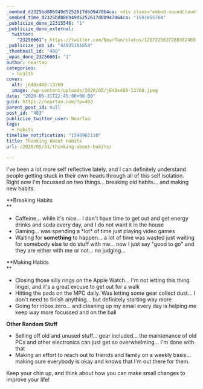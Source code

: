 ```yaml
---
_oembed_d2325bd886949d5252617db0947064ca: <div class="embed-soundcloud"><iframe title="BB 279 Call Me In The Morning R2 by NearTao" width="500" height="400" scrolling="no" frameborder="no" src="https://w.soundcloud.com/player/?visual=true&url=https%3A%2F%2Fapi.soundcloud.com%2Ftracks%2F831127498&show_artwork=true&maxwidth=500&maxheight=750&dnt=1"></iframe></div>
_oembed_time_d2325bd886949d5252617db0947064ca: "1591055764"
_publicize_done_22315546: "1"
_publicize_done_external:
  twitter:
    "23256661": https://twitter.com/NearTao/status/1267225637288382465
_publicize_job_id: "44925181854"
_thumbnail_id: "486"
_wpas_done_23256661: "1"
author: neartao
categories:
  - health
cover:
  alt: j640x480-13760
  image: /wp-content/uploads/2020/05/j640x480-13760.jpeg
date: "2020-05-31T22:45:06+00:00"
guid: https://neartao.com/?p=483
parent_post_id: null
post_id: "483"
publicize_twitter_user: NearTao
tags:
  - habits
timeline_notification: "1590965110"
title: Thinking About Habits
url: /2020/05/31/thinking-about-habits/

---
```

I've been a lot more self reflective lately, and I can definitely understand people getting stuck in their own heads through all of this self isolation. Right now I'm focussed on two things... breaking old habits... and making new habits.

**Breaking Habits  
**

- Caffeine... while it's nice... I don't have time to get out and get energy drinks and soda every day, and I do not want it in the house
- Gaming... was spending a \*lot\* of time just playing video games
- Waiting for **something** to happen... a lot of time was wasted just waiting for somebody else to do stuff with me... now I just say "good to go" and they are either with me or not... no judging...

**Making Habits  
**

- Closing those silly rings on the Apple Watch... I'm not letting this thing linger, and it's a great excuse to get out for a walk
- Hitting the pads on the MPC daily. Was letting some gear collect dust... I don't need to finish anything... but definitely starting way more
- Going for inbox zero... and cleaning up my email every day is helping me keep way more focussed and on the ball

**Other Random Stuff**

- Selling off old and unused stuff... gear included... the maintenance of old PCs and other electronics can just get so overwhelming... I'm done with that
- Making an effort to reach out to friends and family on a weekly basis... making sure everybody is okay and knows that I'm out there for them.

Keep your chin up, and think about how you can make small changes to improve your life!
